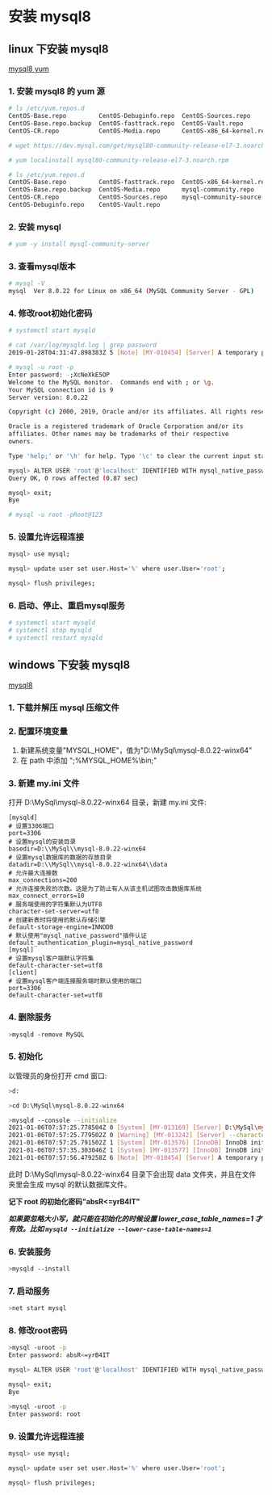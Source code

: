 # 安装 mysql8
## linux 下安装 mysql8
[mysql8 yum](https://dev.mysql.com/downloads/repo/yum/ 'mysql8 yum')

### 1. 安装 mysql8 的 yum 源
```bash
# ls /etc/yum.repos.d
CentOS-Base.repo         CentOS-Debuginfo.repo  CentOS-Sources.repo
CentOS-Base.repo.backup  CentOS-fasttrack.repo  CentOS-Vault.repo
CentOS-CR.repo           CentOS-Media.repo      CentOS-x86_64-kernel.repo

# wget https://dev.mysql.com/get/mysql80-community-release-el7-3.noarch.rpm

# yum localinstall mysql80-community-release-el7-3.noarch.rpm

# ls /etc/yum.repos.d
CentOS-Base.repo         CentOS-fasttrack.repo  CentOS-x86_64-kernel.repo
CentOS-Base.repo.backup  CentOS-Media.repo      mysql-community.repo
CentOS-CR.repo           CentOS-Sources.repo    mysql-community-source.repo
CentOS-Debuginfo.repo    CentOS-Vault.repo
```

### 2. 安装 mysql
```bash
# yum -y install mysql-community-server
```

### 3. 查看mysql版本
```bash
# mysql -V
mysql  Ver 8.0.22 for Linux on x86_64 (MySQL Community Server - GPL)
```

### 4. 修改root初始化密码
```bash
# systemctl start mysqld

# cat /var/log/mysqld.log | grep password
2019-01-28T04:31:47.898383Z 5 [Note] [MY-010454] [Server] A temporary password is generated for root@localhost: -;XcNeXkE5OP

# mysql -u root -p
Enter password: -;XcNeXkE5OP
Welcome to the MySQL monitor.  Commands end with ; or \g.
Your MySQL connection id is 9
Server version: 8.0.22

Copyright (c) 2000, 2019, Oracle and/or its affiliates. All rights reserved.

Oracle is a registered trademark of Oracle Corporation and/or its
affiliates. Other names may be trademarks of their respective
owners.

Type 'help;' or '\h' for help. Type '\c' to clear the current input statement.

mysql> ALTER USER 'root'@'localhost' IDENTIFIED WITH mysql_native_password BY 'Root@123';
Query OK, 0 rows affected (0.87 sec)

mysql> exit;
Bye

# mysql -u root -pRoot@123
```

### 5. 设置允许远程连接
```bash
mysql> use mysql;

mysql> update user set user.Host='%' where user.User='root';

mysql> flush privileges;
```

### 6. 启动、停止、重启mysql服务
```bash
# systemctl start mysqld
# systemctl stop mysqld
# systemctl restart mysqld
```

## windows 下安装 mysql8
[mysql8](https://dev.mysql.com/downloads/mysql/ 'mysql8')

### 1. 下载并解压 mysql 压缩文件

### 2. 配置环境变量
1. 新建系统变量"MYSQL_HOME"，值为"D:\MySql\mysql-8.0.22-winx64"
2. 在 path 中添加 ";%MYSQL_HOME%\bin;"

### 3. 新建 my.ini 文件
打开 D:\MySql\mysql-8.0.22-winx64 目录，新建 my.ini 文件:

```
[mysqld]
# 设置3306端口
port=3306
# 设置mysql的安装目录
basedir=D:\\MySql\\mysql-8.0.22-winx64
# 设置mysql数据库的数据的存放目录
datadir=D:\\MySql\\mysql-8.0.22-winx64\\data
# 允许最大连接数
max_connections=200
# 允许连接失败的次数。这是为了防止有人从该主机试图攻击数据库系统
max_connect_errors=10
# 服务端使用的字符集默认为UTF8
character-set-server=utf8
# 创建新表时将使用的默认存储引擎
default-storage-engine=INNODB
# 默认使用"mysql_native_password"插件认证
default_authentication_plugin=mysql_native_password
[mysql]
# 设置mysql客户端默认字符集
default-character-set=utf8
[client]
# 设置mysql客户端连接服务端时默认使用的端口
port=3306
default-character-set=utf8
```

### 4. 删除服务
```bash
>mysqld -remove MySQL
```

### 5. 初始化
以管理员的身份打开 cmd 窗口:

```bash
>d:

>cd D:\MySql\mysql-8.0.22-winx64

>mysqld --console --initialize
2021-01-06T07:57:25.778504Z 0 [System] [MY-013169] [Server] D:\MySql\mysql-8.0.22-winx64\bin\mysqld.exe (mysqld 8.0.22) initializing of server in progress as process 19588
2021-01-06T07:57:25.779502Z 0 [Warning] [MY-013242] [Server] --character-set-server: 'utf8' is currently an alias for the character set UTF8MB3, but will be analias for UTF8MB4 in a future release. Please consider using UTF8MB4 in order to be unambiguous.
2021-01-06T07:57:25.791502Z 1 [System] [MY-013576] [InnoDB] InnoDB initialization has started.
2021-01-06T07:57:35.303046Z 1 [System] [MY-013577] [InnoDB] InnoDB initialization has ended.
2021-01-06T07:57:56.479258Z 6 [Note] [MY-010454] [Server] A temporary password is generated for root@localhost: absR<=yrB4IT
```

此时 D:\MySql\mysql-8.0.22-winx64 目录下会出现 data 文件夹，并且在文件夹里会生成 mysql 的默认数据库文件。

**记下 root 的初始化密码"absR<=yrB4IT"**

***如果要忽略大小写，就只能在初始化的时候设置 lower_case_table_names=1 才有效。比如 ```mysqld --initialize --lower-case-table-names=1```***

### 6. 安装服务

```bash
>mysqld --install
```

### 7. 启动服务
```bash
>net start mysql
```

### 8. 修改root密码
```bash
>mysql -uroot -p
Enter password: absR<=yrB4IT

mysql> ALTER USER 'root'@'localhost' IDENTIFIED WITH mysql_native_password BY 'root';

mysql> exit;
Bye

>mysql -uroot -p
Enter password: root
```

### 9. 设置允许远程连接
```bash
mysql> use mysql;

mysql> update user set user.Host='%' where user.User='root';

mysql> flush privileges;
```
